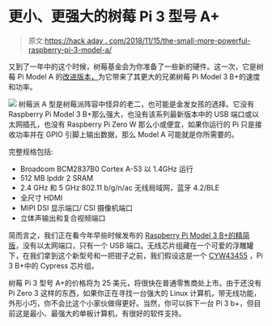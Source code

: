 # 更小、更强大的树莓 Pi 3 型号 A+

> 原文:[https://hack aday . com/2018/11/15/the-small-more-powerful-raspberry-pi-3-model-a/](https://hackaday.com/2018/11/15/the-smaller-more-powerful-raspberry-pi-3-model-a/)

又到了一年中的这个时候，树莓基金会为你准备了一些新的硬件。这一次，它是树莓 Pi Model A 的[改进版本，](https://www.raspberrypi.org/blog/new-product-raspberry-pi-3-model-a/)为它带来了其更大的兄弟树莓 Pi Model 3 B+的速度和功率。

[![](../Images/e82ff64cd89801ca382b670dca7f6406.png)](https://hackaday.com/wp-content/uploads/2018/11/pi3aside.jpg) 树莓派 A 型是树莓派阵容中怪异的老二，也可能是金发女孩的选择。它没有 Raspberry Pi Model 3 B+那么强大，也没有该系列最新版本中的 USB 端口或以太网插孔，也没有 Raspberry Pi Zero W 那么小或便宜，如果你运行的 Pi 只是接收功率并在 GPIO 引脚上输出数据，那么 Model A 可能就是你所需要的。

完整规格包括:

*   Broadcom BCM2837B0 Cortex A-53 以 1.4GHz 运行
*   512 MB lpddr 2 SRAM
*   2.4 GHz 和 5 GHz 802.11 b/g/n/ac 无线局域网，蓝牙 4.2/BLE
*   全尺寸 HDMI
*   MIPI DSI 显示端口/ CSI 摄像机端口
*   立体声输出和复合视频端口

简而言之，我们正在看今年早些时候发布的 [Raspberry Pi Model 3 B+的精简版](https://hackaday.com/2018/03/14/raspberry-pi-gets-faster-cpu-and-better-networking-in-the-new-model-3-b/)，没有以太网端口，只有一个 USB 端口。无线芯片组藏在一个可爱的浮雕罐下，在我们拿到这个新型号和一把钳子之前，我们假设这是一个 [CYW43455](http://www.cypress.com/documentation/product-overviews/cyw43455-wiced-ieee-80211ac-wifi-bluetooth-41-connectivity-solution) ，Pi 3 B+中的 Cypress 芯片组。

树莓 Pi 3 型号 A+的价格将为 25 美元，将很快在普通零售商处上市。由于还没有 Pi Zero 3 这样的东西，如果你正在寻找一台强大的 Linux 计算机，带无线功能，外形小巧，你不会比这个小家伙做得更好。当然，你可以拆下一台 Pi 3 b+，但目前这是最小、最强大的单板计算机，有很好的软件支持。